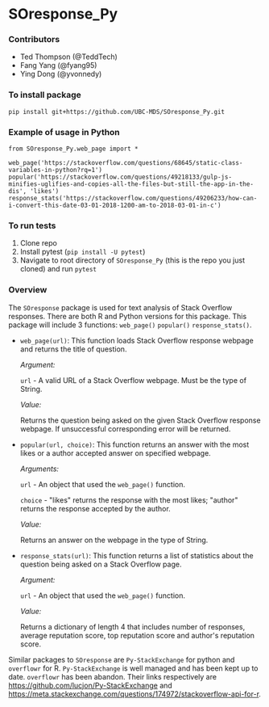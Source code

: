 # SOresponse_Py

### Contributors

* Ted Thompson (@TeddTech)
* Fang Yang (@fyang95)
* Ying Dong (@yvonnedy)      
     
### To install package
```
pip install git+https://github.com/UBC-MDS/SOresponse_Py.git
```

### Example of usage in Python
```
from SOresponse_Py.web_page import *

web_page('https://stackoverflow.com/questions/68645/static-class-variables-in-python?rq=1')
popular('https://stackoverflow.com/questions/49218133/gulp-js-minifies-uglifies-and-copies-all-the-files-but-still-the-app-in-the-dis', 'likes')
response_stats('https://stackoverflow.com/questions/49206233/how-can-i-convert-this-date-03-01-2018-1200-am-to-2018-03-01-in-c')
```

### To run tests   

1. Clone repo
2. Install pytest (`pip install -U pytest`)
3. Navigate to root directory of `SOresponse_Py` (this is the repo you just cloned) and run `pytest` 

### Overview

The `SOresponse` package is used for text analysis of Stack Overflow responses. There are both R and Python versions for this package. This package will include 3 functions: `web_page()` `popular()` `response_stats()`.

* `web_page(url)`: This function loads Stack Overflow response webpage and returns the title of question.

	*Argument:*

  `url` - A valid URL of a Stack Overflow webpage. Must be the type of String.

	*Value:*

  Returns the question being asked on the given Stack Overflow response webpage. If unsuccessful corresponding error will be returned.     
  
* `popular(url, choice)`: This function returns an answer with the most likes or a author accepted answer on specified webpage.

  *Arguments:*

    `url` - An object that used the `web_page()` function.

    `choice` - "likes" returns the response with the most likes; "author" returns the response accepted by the author.

  *Value:*

    Returns an answer on the webpage in the type of String.

* `response_stats(url)`: This function returns a list of statistics about the question being asked on a Stack Overflow page.

  *Argument:*

    `url` - An object that used the `web_page()` function.

  *Value:*

    Returns a dictionary of length 4 that includes number of responses, average reputation score, top reputation score and author's reputation score.

Similar packages to `SOresponse` are `Py-StackExchange` for python and `overflowr` for R. `Py-StackExchange` is well managed and has been kept up to date. `overflowr` has been abandon. Their links respectively are https://github.com/lucjon/Py-StackExchange and https://meta.stackexchange.com/questions/174972/stackoverflow-api-for-r.
